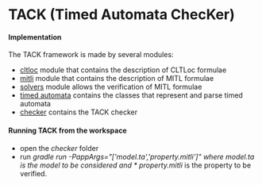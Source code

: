 # TACK (Timed Automata ChecKer)


#### Implementation
The TACK framework is made by several modules:

* [cltloc](/cltloc) module that contains the description of CLTLoc formulae
* [mitli](/mitli) module that contains the description of  MITL formulae
* [solvers](/solvers) module allows the verification of MITL formulae
* [timed automata](/timedAutomata) contains the classes that represent and parse timed automata
* [checker](/checker) contains the TACK checker

#### Running TACK from the workspace
* open the *checker* folder
* run *gradle run -PappArgs="['model.ta','property.mitli']" where *model.ta* is the model to be considered and * property.mitli* is the property to be verified.  
